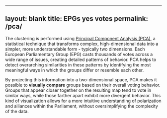 
---
layout: blank
title: EPGs yes votes
permalink: /pca/
---



The clustering is performed using [Principal Component Analysis (PCA)](https://en.wikipedia.org/wiki/Principal_component_analysis), a statistical technique that transforms complex, high-dimensional data into a simpler, more understandable form - typically two dimensions. Each European Parliamentary Group (EPG) casts thousands of votes across a wide range of issues, creating detailed patterns of behavior. PCA helps to detect overarching similarities in these patterns by identifying the most meaningful ways in which the groups differ or resemble each other.

By projecting this information into a two-dimensional space, PCA makes it possible to **visually compare** groups based on their overall voting behavior. Groups that appear closer together on the resulting map tend to vote in similar ways, while those farther apart exhibit more divergent behavior. This kind of visualization allows for a more intuitive understanding of polarization and alliances within the Parliament, without oversimplifying the complexity of the data.
